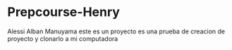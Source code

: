 # Prepcourse-Henry
Alessi Alban Manuyama
este es un proyecto es una prueba de creacion de proyecto y clonarlo a mi computadora

